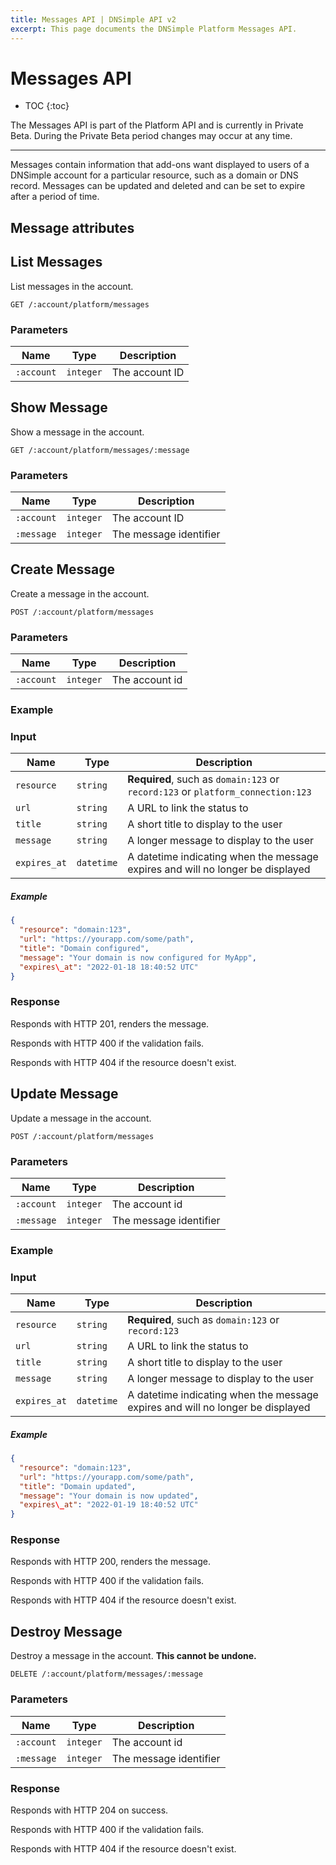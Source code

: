 ```yaml
---
title: Messages API | DNSimple API v2
excerpt: This page documents the DNSimple Platform Messages API.
---
```


# Messages API

* TOC
{:toc}

<note>
  The Messages API is part of the Platform API and is currently in Private Beta. During the Private Beta period changes may occur at any time.
</note>

---

Messages contain information that add-ons want displayed to users of a DNSimple account for a particular resource, such as a domain or DNS record. Messages can be updated and deleted and can be set to expire after a period of time.

## Message attributes

## List Messages

List messages in the account.

~~~
GET /:account/platform/messages
~~~

### Parameters

Name | Type | Description
-----|------|------------
`:account` | `integer` | The account ID

## Show Message

Show a message in the account.

~~~
GET /:account/platform/messages/:message
~~~

### Parameters

Name | Type | Description
-----|------|------------
`:account` | `integer` | The account ID
`:message` | `integer` | The message identifier

## Create Message

Create a message in the account.

~~~
POST /:account/platform/messages
~~~

### Parameters

Name | Type | Description
-----|------|------------
`:account` | `integer` | The account id

### Example

### Input

Name | Type | Description
-----|------|------------
`resource` | `string` | **Required**, such as `domain:123` or `record:123` or `platform_connection:123`
`url` | `string` | A URL to link the status to
`title` | `string` | A short title to display to the user
`message` | `string` | A longer message to display to the user
`expires_at` | `datetime` | A datetime indicating when the message expires and will no longer be displayed

##### Example

~~~json
{
  "resource": "domain:123",
  "url": "https://yourapp.com/some/path",
  "title": "Domain configured",
  "message": "Your domain is now configured for MyApp",
  "expires\_at": "2022-01-18 18:40:52 UTC" 
}
~~~

### Response

Responds with HTTP 201, renders the message.

Responds with HTTP 400 if the validation fails.

Responds with HTTP 404 if the resource doesn't exist.

## Update Message

Update a message in the account.

~~~
POST /:account/platform/messages
~~~

### Parameters

Name | Type | Description
-----|------|------------
`:account` | `integer` | The account id
`:message` | `integer` | The message identifier

### Example

### Input

Name | Type | Description
-----|------|------------
`resource` | `string` | **Required**, such as `domain:123` or `record:123`
`url` | `string` | A URL to link the status to
`title` | `string` | A short title to display to the user
`message` | `string` | A longer message to display to the user
`expires_at` | `datetime` | A datetime indicating when the message expires and will no longer be displayed

##### Example

~~~json
{
  "resource": "domain:123",
  "url": "https://yourapp.com/some/path",
  "title": "Domain updated",
  "message": "Your domain is now updated",
  "expires\_at": "2022-01-19 18:40:52 UTC" 
}
~~~

### Response

Responds with HTTP 200, renders the message.

Responds with HTTP 400 if the validation fails.

Responds with HTTP 404 if the resource doesn't exist.

## Destroy Message

Destroy a message in the account. **This cannot be undone.**

~~~
DELETE /:account/platform/messages/:message
~~~

### Parameters

Name | Type | Description
-----|------|------------
`:account` | `integer` | The account id
`:message` | `integer` | The message identifier

### Response

Responds with HTTP 204 on success.

Responds with HTTP 400 if the validation fails.

Responds with HTTP 404 if the resource doesn't exist.
